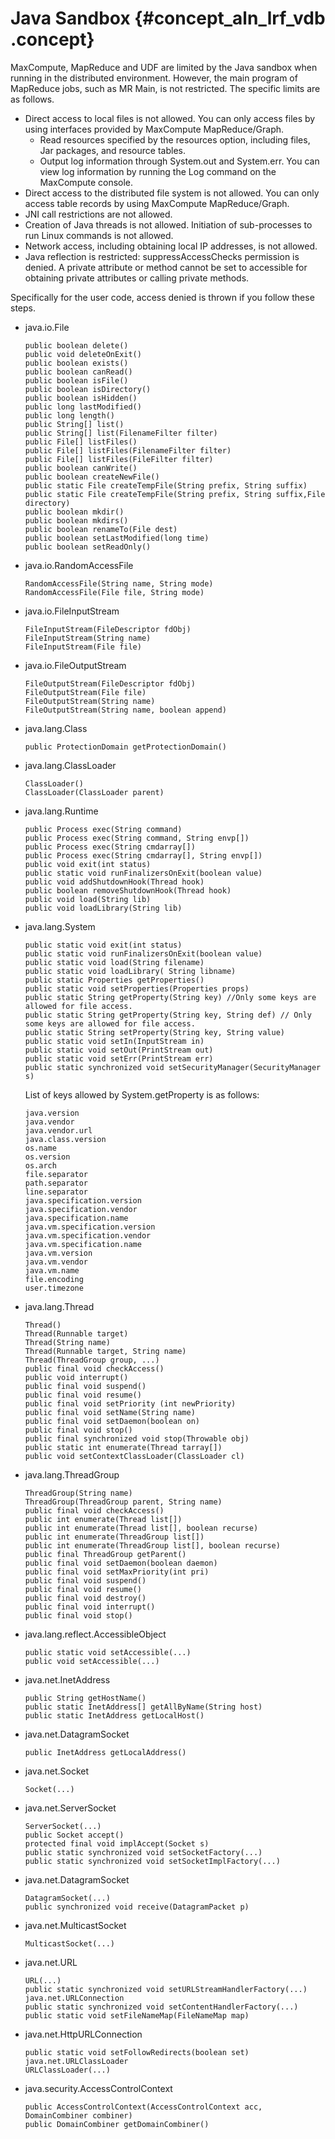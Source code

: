 # Java Sandbox {#concept_aln_lrf_vdb .concept}

MaxCompute, MapReduce and UDF are limited by the Java sandbox when running in the distributed environment. However, the main program of MapReduce jobs, such as MR Main, is not restricted. The specific limits are as follows.

-   Direct access to local files is not allowed. You can only access files by using interfaces provided by MaxCompute MapReduce/Graph.
    -   Read resources specified by the resources option, including files, Jar packages, and resource tables.
    -   Output log information through System.out and System.err. You can view log information by running the Log command on the MaxCompute console.
-   Direct access to the distributed file system is not allowed. You can only access table records by using MaxCompute MapReduce/Graph.
-   JNI call restrictions are not allowed.
-   Creation of Java threads is not allowed. Initiation of sub-processes to run Linux commands is not allowed.
-   Network access, including obtaining local IP addresses, is not allowed.
-   Java reflection is restricted: suppressAccessChecks permission is denied. A private attribute or method cannot be set to accessible for obtaining private attributes or calling private methods.

Specifically for the user code, access denied is thrown if you follow these steps.

-   java.io.File

    ```
    public boolean delete()
    public void deleteOnExit()
    public boolean exists()
    public boolean canRead()
    public boolean isFile()
    public boolean isDirectory()
    public boolean isHidden()
    public long lastModified()
    public long length()
    public String[] list()
    public String[] list(FilenameFilter filter)
    public File[] listFiles()
    public File[] listFiles(FilenameFilter filter)
    public File[] listFiles(FileFilter filter)
    public boolean canWrite()
    public boolean createNewFile()
    public static File createTempFile(String prefix, String suffix)
    public static File createTempFile(String prefix, String suffix,File directory)
    public boolean mkdir()
    public boolean mkdirs()
    public boolean renameTo(File dest)
    public boolean setLastModified(long time)
    public boolean setReadOnly()
    ```

-   java.io.RandomAccessFile

    ```
    RandomAccessFile(String name, String mode)
    RandomAccessFile(File file, String mode)
    ```

-   java.io.FileInputStream

    ```
    FileInputStream(FileDescriptor fdObj)
    FileInputStream(String name)
    FileInputStream(File file)
    ```

-   java.io.FileOutputStream

    ```
    FileOutputStream(FileDescriptor fdObj)
    FileOutputStream(File file)
    FileOutputStream(String name)
    FileOutputStream(String name, boolean append)
    ```

-   java.lang.Class

    ```
    public ProtectionDomain getProtectionDomain()
    ```

-   java.lang.ClassLoader

    ```
    ClassLoader()
    ClassLoader(ClassLoader parent)
    ```

-   java.lang.Runtime

    ```
    public Process exec(String command)
    public Process exec(String command, String envp[])
    public Process exec(String cmdarray[])
    public Process exec(String cmdarray[], String envp[])
    public void exit(int status)
    public static void runFinalizersOnExit(boolean value)
    public void addShutdownHook(Thread hook)
    public boolean removeShutdownHook(Thread hook)
    public void load(String lib)
    public void loadLibrary(String lib)
    ```

-   java.lang.System

    ```
    public static void exit(int status)
    public static void runFinalizersOnExit(boolean value)
    public static void load(String filename)
    public static void loadLibrary( String libname)
    public static Properties getProperties()
    public static void setProperties(Properties props)
    public static String getProperty(String key) //Only some keys are allowed for file access.
    public static String getProperty(String key, String def) // Only some keys are allowed for file access.
    public static String setProperty(String key, String value)
    public static void setIn(InputStream in)
    public static void setOut(PrintStream out)
    public static void setErr(PrintStream err)
    public static synchronized void setSecurityManager(SecurityManager s)
    ```

    List of keys allowed by System.getProperty is as follows:

    ```
    java.version
    java.vendor
    java.vendor.url
    java.class.version
    os.name
    os.version
    os.arch
    file.separator
    path.separator
    line.separator
    java.specification.version
    java.specification.vendor
    java.specification.name
    java.vm.specification.version
    java.vm.specification.vendor
    java.vm.specification.name
    java.vm.version
    java.vm.vendor
    java.vm.name
    file.encoding
    user.timezone
    ```

-   java.lang.Thread

    ```
    Thread()
    Thread(Runnable target)
    Thread(String name)
    Thread(Runnable target, String name)
    Thread(ThreadGroup group, ...)
    public final void checkAccess()
    public void interrupt()
    public final void suspend()
    public final void resume()
    public final void setPriority (int newPriority)
    public final void setName(String name)
    public final void setDaemon(boolean on)
    public final void stop()
    public final synchronized void stop(Throwable obj)
    public static int enumerate(Thread tarray[])
    public void setContextClassLoader(ClassLoader cl)
    ```

-   java.lang.ThreadGroup

    ```
    ThreadGroup(String name)
    ThreadGroup(ThreadGroup parent, String name)
    public final void checkAccess()
    public int enumerate(Thread list[])
    public int enumerate(Thread list[], boolean recurse)
    public int enumerate(ThreadGroup list[])
    public int enumerate(ThreadGroup list[], boolean recurse)
    public final ThreadGroup getParent()
    public final void setDaemon(boolean daemon)
    public final void setMaxPriority(int pri)
    public final void suspend()
    public final void resume()
    public final void destroy()
    public final void interrupt()
    public final void stop()
    ```

-   java.lang.reflect.AccessibleObject

    ```
    public static void setAccessible(...)
    public void setAccessible(...)
    ```

-   java.net.InetAddress

    ```
    public String getHostName()
    public static InetAddress[] getAllByName(String host)
    public static InetAddress getLocalHost()
    ```

-   java.net.DatagramSocket

    ```
    public InetAddress getLocalAddress()
    ```

-   java.net.Socket

    ```
    Socket(...)
    ```

-   java.net.ServerSocket

    ```
    ServerSocket(...)
    public Socket accept()
    protected final void implAccept(Socket s)
    public static synchronized void setSocketFactory(...)
    public static synchronized void setSocketImplFactory(...)
    ```

-   java.net.DatagramSocket

    ```
    DatagramSocket(...)
    public synchronized void receive(DatagramPacket p)
    ```

-   java.net.MulticastSocket

    ```
    MulticastSocket(...)
    ```

-   java.net.URL

    ```
    URL(...)
    public static synchronized void setURLStreamHandlerFactory(...)
    java.net.URLConnection
    public static synchronized void setContentHandlerFactory(...)
    public static void setFileNameMap(FileNameMap map)
    ```

-   java.net.HttpURLConnection

    ```
    public static void setFollowRedirects(boolean set)
    java.net.URLClassLoader
    URLClassLoader(...)
    ```

-   java.security.AccessControlContext

    ```
    public AccessControlContext(AccessControlContext acc, DomainCombiner combiner)
    public DomainCombiner getDomainCombiner()
    ```


